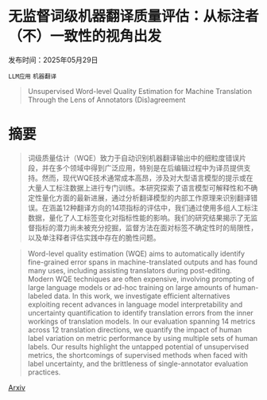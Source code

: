 # 无监督词级机器翻译质量评估：从标注者（不）一致性的视角出发

发布时间：2025年05月29日

`LLM应用` `机器翻译`

> Unsupervised Word-level Quality Estimation for Machine Translation Through the Lens of Annotators (Dis)agreement

# 摘要

> 词级质量估计（WQE）致力于自动识别机器翻译输出中的细粒度错误片段，并在多个领域中得到广泛应用，特别是在后编辑过程中为译员提供支持。然而，现代WQE技术通常成本高昂，涉及对大型语言模型的提示或在大量人工标注数据上进行专门训练。本研究探索了语言模型可解释性和不确定性量化方面的最新进展，通过分析翻译模型的内部工作原理来识别翻译错误。在涵盖12种翻译方向的14项指标的评估中，我们通过使用多组人工标注数据，量化了人工标签变化对指标性能的影响。我们的研究结果揭示了无监督指标的潜力尚未被充分挖掘，监督方法在面对标签不确定性时的局限性，以及单注释者评估实践中存在的脆性问题。

> Word-level quality estimation (WQE) aims to automatically identify fine-grained error spans in machine-translated outputs and has found many uses, including assisting translators during post-editing. Modern WQE techniques are often expensive, involving prompting of large language models or ad-hoc training on large amounts of human-labeled data. In this work, we investigate efficient alternatives exploiting recent advances in language model interpretability and uncertainty quantification to identify translation errors from the inner workings of translation models. In our evaluation spanning 14 metrics across 12 translation directions, we quantify the impact of human label variation on metric performance by using multiple sets of human labels. Our results highlight the untapped potential of unsupervised metrics, the shortcomings of supervised methods when faced with label uncertainty, and the brittleness of single-annotator evaluation practices.

[Arxiv](https://arxiv.org/abs/2505.23183)